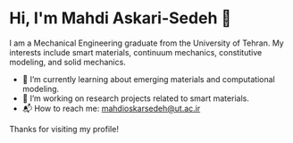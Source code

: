 # Hi, I'm Mahdi Askari-Sedeh 👋

I am a Mechanical Engineering graduate from the University of Tehran. My interests include smart materials, continuum mechanics, constitutive modeling, and solid mechanics.

- 🧪 I’m currently learning about emerging materials and computational modeling.
- 🧠 I’m working on research projects related to smart materials.
- 📬 How to reach me: mahdioskarsedeh@ut.ac.ir

Thanks for visiting my profile!
